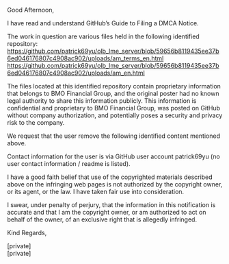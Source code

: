 Good Afternoon,

I have read and understand GitHub’s Guide to Filing a DMCA Notice.

The work in question are various files held in the following identified repository:  
https://github.com/patrick69yu/olb_lme_server/blob/59656b8119435ee37b6ed046176807c4908ac902/uploads/am_terms_en.html  
https://github.com/patrick69yu/olb_lme_server/blob/59656b8119435ee37b6ed046176807c4908ac902/uploads/am_en.html

The files located at this identified repository contain proprietary information that belongs to BMO Financial Group, and the original poster had no known legal authority to share this information publicly. This information is confidential and proprietary to BMO Financial Group, was posted on GitHub without company authorization, and potentially poses a security and privacy risk to the company.

We request that the user remove the following identified content mentioned above.

Contact information for the user is via GitHub user account patrick69yu (no user contact information / readme is listed).

I have a good faith belief that use of the copyrighted materials described above on the infringing web pages is not authorized by the copyright owner, or its agent, or the law. I have taken fair use into consideration.

I swear, under penalty of perjury, that the information in this notification is accurate and that I am the copyright owner, or am authorized to act on behalf of the owner, of an exclusive right that is allegedly infringed.

Kind Regards,

[private]  
[private]
